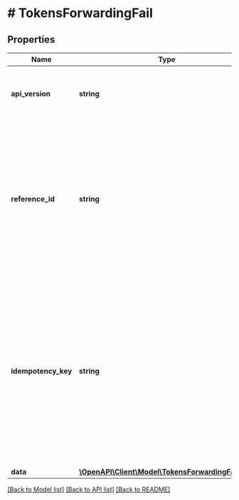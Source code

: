 # # TokensForwardingFail

## Properties

Name | Type | Description | Notes
------------ | ------------- | ------------- | -------------
**api_version** | **string** | Specifies the version of the API that incorporates this endpoint. |
**reference_id** | **string** | Represents a unique identifier that serves as reference to the specific request which prompts a callback, e.g. Blockchain Events Subscription, Blockchain Automation, etc. |
**idempotency_key** | **string** | Specifies a unique ID generated by the system and attached to each callback. It is used by the server to recognize consecutive requests with the same data with the purpose not to perform the same operation twice. |
**data** | [**\OpenAPI\Client\Model\TokensForwardingFailData**](TokensForwardingFailData.md) |  |

[[Back to Model list]](../../README.md#models) [[Back to API list]](../../README.md#endpoints) [[Back to README]](../../README.md)
